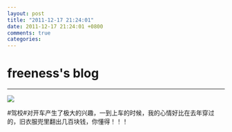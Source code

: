 ```yaml
---
layout: post
title: "2011-12-17 21:24:01"
date: 2011-12-17 21:24:01 +0800
comments: true
categories: 
---
```


# freeness's blog

----------

![](http://okqmqrbgo.bkt.clouddn.com/201112172124011.jpg)

>
\#驾校\#对开车产生了极大的兴趣，一到上车的时候，我的心情好比在去年穿过的，旧衣服兜里翻出几百块钱，你懂得！！！